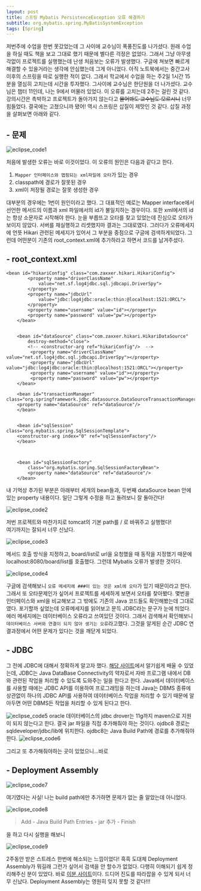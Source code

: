 ```yaml
---
layout: post
title: 스프링 Mybatis PersistenceException 오류 해결하기
subtitle: org.mybatis.spring.MyBatisSystemException
tags: [Spring]
---
```


저번주에 수업을 한번 못갔었는데 그 사이에 교수님이 폭풍진도를 나가셨다. 원래 수업을 하실 때도 책을 보고 그대로 했기 때문에
별다른 걱정은 없었다. 그래서 그냥 아무생각없이 프로젝트를 실행했는데 난생 처음보는 오류가 발생했다. 구글에 쳐보면 빠르게 해결할 수 있을거라는 생각에 안심했는데 그게 아니었다. 아직 노트북에서는 중간고사 이후의 스프링을 따로 실행한 적이 없다. 그래서 학교에서 수업을 하는 주2일 1시간 15분을 열심히 고치는데 시간을 투자했다. 그사이에 교수님은 한단원을 더 나가셨다. 교수님은 챕터 11인데, 나는 9에서 머물러 있었다. 이 오류를 고치는데 2주는 걸린 것 같다. 강의시간은 촉박하고 프로젝트가 돌아가지 않는다고 ~~물어봐도 교수님도 모르시니~~ 너무 힘들었다. 결국에는 고쳤으니까 됐어! 역시 스프링은 삽질이 제맛인 것 같다. 삽질 과정을 살펴보면 아래와 같다.

## - 문제

![eclipse_code1](/img/190512/190512_img_1.PNG)  

처음에 발생한 오류는 바로 이것이었다. 이 오류의 원인은 다음과 같다고 한다.
1. `Mapper 인터페이스와 맵핑되는 xml파일에 오타`가 있는 경우  
2. classpath에 경로가 잘못된 경우
3. xml이 저장될 경로는 잘못 생성한 경우

대부분의 경우에는 1번이 원인이라고 했다. 그 대표적인 예로는 Mapper interface에서 선언한 메서드의 이름과 xml 파일에서의 id가 불일치하는 경우이다. 또한 xml에서의 id는 항상 소문자로 시작해야 한다. 눈을 부릅뜨고 오타를 찾고 있었는데 진심으로 오타가 보이지 않았다. 서버를 재실행하고 리셋했지마 결과는 그대로였다. 그러다가 오류메세지에 언뜻 Hikari 관련된 메세지가 있어서 그 부분을 중점으로 구글에 검색하게되었다. 그런데 어떤분이 기존의 root_context.xml에 추가하라고 하면서 코드를 남겨주셨다.

## - root_context.xml
~~~
<bean id="hikariConfig" class="com.zaxxer.hikari.HikariConfig">
		<property name="driverClassName"
			value="net.sf.log4jdbc.sql.jdbcapi.DriverSpy">
		</property>		
		<property name="jdbcUrl"
			value="jdbc:log4jdbc:oracle:thin:@localhost:1521:ORCL">
		</property>
		<property name="username" value="id"></property>
		<property name="password" value="pw"></property>
	</bean>


	<bean id="dataSource" class="com.zaxxer.hikari.HikariDataSource"
		destroy-method="close">
		<!-- <constructor-arg ref="hikariConfig"/>  -->
		 <property name="driverClassName" value="net.sf.log4jdbc.sql.jdbcapi.DriverSpy"></property>
		 <property name="jdbcUrl" value="jdbc:log4jdbc:oracle:thin:@localhost:1521:ORCL"></property>
		 <property name="username" value="id"></property>
		 <property name="password" value="pw"></property>
	</bean>

	<bean id="transactionManager" class="org.springframework.jdbc.datasource.DataSourceTransactionManager">
    <property name="dataSource" ref="dataSource"/>
	</bean>


	<bean id="sqlSession" class="org.mybatis.spring.SqlSessionTemplate">
    <constructor-arg index="0" ref="sqlSessionFactory"/>
	</bean>



	<bean id="sqlSessionFactory"
		class="org.mybatis.spring.SqlSessionFactoryBean">
		<property name="dataSource" ref="dataSource"/>
	</bean>
~~~

내 기억상 추가된 부분은 아래부터 세개의 bean들과, 두번째 dataSource bean 안에 있는 property 내용이다.
일단 그렇게 수정을 하고 돌려보니 잘 돌아간다!


![eclipse_code2](/img/190512/190512_img_3.PNG)

저번 프로젝트와 마찬가지로 tomcat의 기본 path를 / 로 바꿔주고 실행했다!  
여기까지는 잘되서 너무 신났다.

![eclipse_code3](/img/190512/190512_img_4.PNG)

메서드 호출 방식을 지정하고, board/list로 url을 요청했을 때 동작을 지정했기 때문에 localhost:8080/board/list를 호출했다. 그런데 Mybatis 오류가 발생한 것이다.

![eclipse_code4](/img/190512/190512_img_5.PNG)

구글에 검색해보니 `오류 메세지에 ###이 있는 것은 xml에 오타`가 있기 때문이라고 한다. 그래서 또 오타문제인가 싶어서 프로젝트를 세세하게 보면서 오타를 찾아봤다. 몇번을 인터페이스와 xml을 비교해보고 그 밖에도 기존의 Java 코드들도 확인해봤는데 그대로였다. 포기할까 싶었는데 오류메세지를 읽어보고 문득 JDBC라는 문구가 눈에 띄었다. 에러 메세지에는 데이터베이스 오류라고 쓰여있던 것이다. 그래서 검색해서 확인해보니 `데이터베이스 서버와 연결이 되지 않아 생기는 오류`라고했다. 그것을 알게된 순간 JDBC 연결과정에서 어떤 문제가 있다는 것을 깨닫게 되었다.

## - JDBC
그 전에 JDBC에 대해서 정확하게 알고자 했다. [해당 사이트](https://dyjung.tistory.com/50)에서 알기쉽게 배울 수 있었는데, JDBC는 Java DataBase Connectivity의 약자로서 자바 프로그램 내에서
DB와 관련된 작업을 처리할 수 있도록 도와주는 일을 한다고 한다. Java에서 데이터베이스를 사용할 때에는 JDBC API를 이용하여 프로그래밍을 하는데 Java는 DBMS 종류에 상관없이 하나의 JDBC API를 사용하여 데이터베이스 작업을 처리할 수 있기 때문에 알아두면 어떤 DBMS든 작업을 처리할 수 있게 된다고 한다.


![eclipse_code5](/img/190512/190512_img_8.PNG)
oracle 데이터베이스의 jdbc drover는 11g까지 maven으로 지원이 되지 않는다고 한다. 결국 jar 파일을 직접 추가해줘야 하는 것이다. ojdbc8 경로는 sqldeveloper/jdbc/lib에 위치한다. ojdbc8는 Java Build Path에 경로를 추가해줘야 한다.
![eclipse_code6](/img/190512/190512_img_9.PNG)  

그리고 또 추가해줘야하는 곳이 있었으니...바로

## - Deployment Assembly

![eclipse_code7](/img/190512/190512_img_10.PNG)  

여기였다는 사실! 나는 build path에만 추가하면 문제가 없는 줄 알았는데 아니었다.

![eclipse_code8](/img/190512/190512_img_12.PNG)
> Add - Java Build Path Entries - jar 추가 - Finish

을 하고 다시 실행을 해보니

![eclipse_code9](/img/190512/190512_img_13.PNG)

2주동안 받은 스트레스 한번에 해소되는 느낌이었다! 흑흑
도대체 Deployment Assembly가 뭐길래 그런가 싶어서 검색을 안 할수가 없었다.
다행히 이해되기 쉽게 정리해주신 분이 있었다. 바로 [이분 사이트](https://lng1982.tistory.com/115)이다.
드디어 진도를 따라잡을 수 있게 되서 너무 신났다. Deployment Assembly는 영원히 잊지 못할 것 같다!!!
